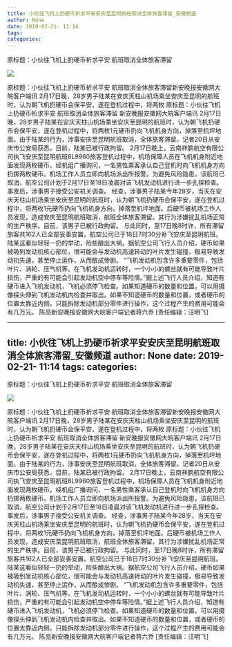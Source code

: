 ```yaml
---
title: 小伙往飞机上扔硬币祈求平安安庆至昆明航班取消全体旅客滞留_安徽频道
author: None
date: 2019-02-21- 11:14
tags: 
categories: 
---
```

原标题：小伙往飞机上扔硬币祈求平安 航班取消全体旅客滞留
<!-- more -->
                
<img align="center" border="0" src="http://p2.ifengimg.com/a/2016/0810/204c433878d5cf9size1_w16_h16.png" />
                
            
原标题：小伙往飞机上扔硬币祈求平安 航班取消全体旅客滞留新安晚报安徽网大皖客户端讯 2月17日晚，28岁男子陆某在安庆天柱山机场乘坐安庆至昆明的航班时，认为朝飞机扔硬币会保平安，遂在登机过程中，将两枚
原标题：小伙往飞机上扔硬币祈求平安 航班取消全体旅客滞留
新安晚报安徽网大皖客户端讯 2月17日晚，28岁男子陆某在安庆天柱山机场乘坐安庆至昆明的航班时，认为朝飞机扔硬币会保平安，遂在登机过程中，将两枚1元硬币扔向飞机机身方向，掉落至机坪地面。由于陆某的行为，涉事安庆至昆明航班取消，全体旅客滞留。记者20日从安庆市公安局获悉，目前，陆某已被行政拘留。
2月17日晚上，云南祥鹏航空有限公司执飞安庆至昆明航班8L9960旅客登机过程中，机场保障人员在飞机机身附近地面发现两枚硬币。经机组广播询问，一名男性乘客承认自己登机时向飞机机身方向扔掷两枚硬币。机场工作人员立即向机场派出所报警。为避免风险隐患，该航班已取消，航空公司计划于2月17日至18日凌晨对该飞机发动机进行进一步孔探检查。事发后，涉事男子接受公安机关调查。
经查，涉事男子陆某今年28岁，当天在安庆天柱山机场乘坐安庆至昆明的航班时，认为朝飞机扔硬币会保平安，遂在登机过程中，将两枚1元硬币扔向飞机机身方向，掉落至机坪地面。后硬币被机场工作人员发现，造成安庆至昆明航班取消，航班全体旅客滞留。其行为涉嫌扰乱机场正常的生产秩序。目前，该男子已被行政拘留。
与此同时，至17日晚8时许，所有滞留旅客共162人已全部妥善安置。航空公司已于18日7时30分补飞安庆至昆明航班。
陆某这看似轻轻一扔的举动，险些酿出大祸。据航空公司飞行人员介绍，硬币如果被吸到发动机核心部位，很可能会与发动机高速转动的叶片发生碰撞，极易导致发动机失速，甚至停止运作，从而酿成惨剧。
“飞机发动机包含许多重要零件，包括叶片、涡轮、压气机等。在飞机发动机运转时，一个小小的螺丝就有可能导致叶片损伤，严重的有可能会引起发动机空中停车等险情。”据上述飞行人员介绍，知道有硬币进入飞机发动机，飞机必须停飞检查。如果知道硬币的数量和位置，可以用摄像探头伸到飞机发动机内检查并取出。如果不知道硬币的数量和位置，或者硬币的位置太靠近内侧，只能拆除发动机部分零件进行操作，这个过程产生的费用可能会有几万元。
陈亮新安晚报安徽网大皖客户端记者蒋六乔
[责任编辑：汪明飞]
            
---
title: 小伙往飞机上扔硬币祈求平安安庆至昆明航班取消全体旅客滞留_安徽频道
author: None
date: 2019-02-21- 11:14
tags: 
categories: 
---
原标题：小伙往飞机上扔硬币祈求平安 航班取消全体旅客滞留
<!-- more -->
                
<img align="center" border="0" src="http://p2.ifengimg.com/a/2016/0810/204c433878d5cf9size1_w16_h16.png" />
                
            
原标题：小伙往飞机上扔硬币祈求平安 航班取消全体旅客滞留新安晚报安徽网大皖客户端讯 2月17日晚，28岁男子陆某在安庆天柱山机场乘坐安庆至昆明的航班时，认为朝飞机扔硬币会保平安，遂在登机过程中，将两枚
原标题：小伙往飞机上扔硬币祈求平安 航班取消全体旅客滞留
新安晚报安徽网大皖客户端讯 2月17日晚，28岁男子陆某在安庆天柱山机场乘坐安庆至昆明的航班时，认为朝飞机扔硬币会保平安，遂在登机过程中，将两枚1元硬币扔向飞机机身方向，掉落至机坪地面。由于陆某的行为，涉事安庆至昆明航班取消，全体旅客滞留。记者20日从安庆市公安局获悉，目前，陆某已被行政拘留。
2月17日晚上，云南祥鹏航空有限公司执飞安庆至昆明航班8L9960旅客登机过程中，机场保障人员在飞机机身附近地面发现两枚硬币。经机组广播询问，一名男性乘客承认自己登机时向飞机机身方向扔掷两枚硬币。机场工作人员立即向机场派出所报警。为避免风险隐患，该航班已取消，航空公司计划于2月17日至18日凌晨对该飞机发动机进行进一步孔探检查。事发后，涉事男子接受公安机关调查。
经查，涉事男子陆某今年28岁，当天在安庆天柱山机场乘坐安庆至昆明的航班时，认为朝飞机扔硬币会保平安，遂在登机过程中，将两枚1元硬币扔向飞机机身方向，掉落至机坪地面。后硬币被机场工作人员发现，造成安庆至昆明航班取消，航班全体旅客滞留。其行为涉嫌扰乱机场正常的生产秩序。目前，该男子已被行政拘留。
与此同时，至17日晚8时许，所有滞留旅客共162人已全部妥善安置。航空公司已于18日7时30分补飞安庆至昆明航班。
陆某这看似轻轻一扔的举动，险些酿出大祸。据航空公司飞行人员介绍，硬币如果被吸到发动机核心部位，很可能会与发动机高速转动的叶片发生碰撞，极易导致发动机失速，甚至停止运作，从而酿成惨剧。
“飞机发动机包含许多重要零件，包括叶片、涡轮、压气机等。在飞机发动机运转时，一个小小的螺丝就有可能导致叶片损伤，严重的有可能会引起发动机空中停车等险情。”据上述飞行人员介绍，知道有硬币进入飞机发动机，飞机必须停飞检查。如果知道硬币的数量和位置，可以用摄像探头伸到飞机发动机内检查并取出。如果不知道硬币的数量和位置，或者硬币的位置太靠近内侧，只能拆除发动机部分零件进行操作，这个过程产生的费用可能会有几万元。
陈亮新安晚报安徽网大皖客户端记者蒋六乔
[责任编辑：汪明飞]
            
